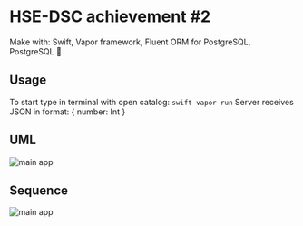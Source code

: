 # HSE-DSC achievement #2

Make with: Swift, Vapor framework, Fluent ORM for PostgreSQL, PostgreSQL 🚀

## Usage

To start type in terminal with open catalog: ```swift vapor run```
Server receives JSON in format: { number: Int }

## UML

<img src="https://github.com/gruzd1sok/HSE-DSC/raw/main/UML/DiagramSerial.png" alt="main app">

## Sequence

<img src="https://github.com/gruzd1sok/HSE-DSC/raw/main/UML/SequenceDiagram.png" alt="main app">
